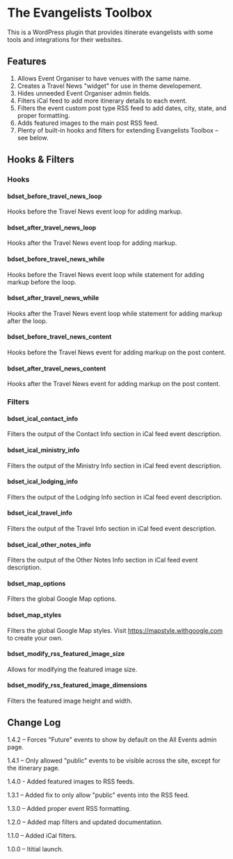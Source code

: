 # The Evangelists Toolbox

This is a WordPress plugin that provides itinerate evangelists with some tools and integrations for their websites.


## Features

1. Allows Event Organiser to have venues with the same name.
2. Creates a Travel News "widget" for use in theme developement.
3. Hides unneeded Event Organiser admin fields.
4. Filters iCal feed to add more itinerary details to each event.
5. Filters the event custom post type RSS feed to add dates, city, state, and proper formatting.
6. Adds featured images to the main post RSS feed.
7. Plenty of built-in hooks and filters for extending Evangelists Toolbox – see below.


## Hooks & Filters

### Hooks

#### bdset_before_travel_news_loop
Hooks before the Travel News event loop for adding markup.

#### bdset_after_travel_news_loop
Hooks after the Travel News event loop for adding markup.

#### bdset_before_travel_news_while
Hooks before the Travel News event loop while statement for adding markup before the loop.

#### bdset_after_travel_news_while
Hooks after the Travel News event loop while statement for adding markup after the loop.

#### bdset_before_travel_news_content
Hooks before the Travel News event for adding markup on the post content.

#### bdset_after_travel_news_content
Hooks after the Travel News event for adding markup on the post content.

### Filters

#### bdset_ical_contact_info
Filters the output of the Contact Info section in iCal feed event description.

#### bdset_ical_ministry_info
Filters the output of the Ministry Info section in iCal feed event description.

#### bdset_ical_lodging_info
Filters the output of the Lodging Info section in iCal feed event description.

#### bdset_ical_travel_info
Filters the output of the Travel Info section in iCal feed event description.

#### bdset_ical_other_notes_info
Filters the output of the Other Notes Info section in iCal feed event description.

#### bdset_map_options
Filters the global Google Map options.

#### bdset_map_styles
Filters the global Google Map styles. Visit https://mapstyle.withgoogle.com to create your own.

#### bdset_modify_rss_featured_image_size
Allows for modifying the featured image size.

#### bdset_modify_rss_featured_image_dimensions
Filters the featured image height and width.


## Change Log
1.4.2 – Forces "Future" events to show by default on the All Events admin page.

1.4.1 – Only allowed "public" events to be visible across the site, except for the itinerary page.

1.4.0 - Added featured images to RSS feeds.

1.3.1 – Added fix to only allow "public" events into the RSS feed.

1.3.0 – Added proper event RSS formatting.

1.2.0 – Added map filters and updated documentation.

1.1.0 – Added iCal filters.

1.0.0 – Ititial launch.
